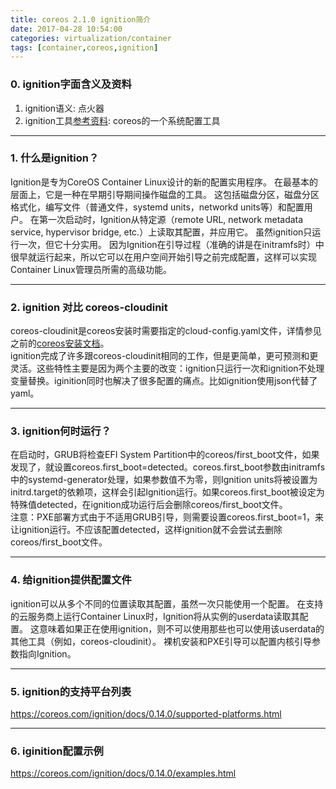 ```yaml
---
title: coreos 2.1.0 ignition简介
date: 2017-04-28 10:54:00
categories: virtualization/container
tags: [container,coreos,ignition]
---
```


### 0. ignition字面含义及资料
1. ignition语义: 点火器
2. ignition工具[参考资料](https://coreos.com/ignition/docs/latest/): coreos的一个系统配置工具

---

### 1. 什么是ignition？
Ignition是专为CoreOS Container Linux设计的新的配置实用程序。 在最基本的层面上，它是一种在早期引导期间操作磁盘的工具。 这包括磁盘分区，磁盘分区格式化，编写文件（普通文件，systemd units，networkd units等）和配置用户。 在第一次启动时，Ignition从特定源（remote URL, network metadata service, hypervisor bridge, etc.）上读取其配置，并应用它。 虽然ignition只运行一次，但它十分实用。 因为Ignition在引导过程（准确的讲是在initramfs时）中很早就运行起来，所以它可以在用户空间开始引导之前完成配置，这样可以实现Container Linux管理员所需的高级功能。

---

### 2. ignition 对比 coreos-cloudinit
coreos-cloudinit是coreos安装时需要指定的cloud-config.yaml文件，详情参见之前的[coreos安装文档](/virtualization/container/coreos_1.1.0_install.html)。  
ignition完成了许多跟coreos-cloudinit相同的工作，但是更简单，更可预测和更灵活。这些特性主要是因为两个主要的改变：ignition只运行一次和ignition不处理变量替换。iginition同时也解决了很多配置的痛点。比如ignition使用json代替了yaml。

---

### 3. ignition何时运行？
在启动时，GRUB将检查EFI System Partition中的coreos/first_boot文件，如果发现了，就设置coreos.first_boot=detected。coreos.first_boot参数由initramfs中的systemd-generator处理，如果参数值不为零，则Ignition units将被设置为initrd.target的依赖项，这样会引起Ignition运行。如果coreos.first_boot被设定为特殊值detected，在ignition成功运行后会删除coreos/first_boot文件。  
注意：PXE部署方式由于不适用GRUB引导，则需要设置coreos.first_boot=1，来让ignition运行。不应该配置detected，这样ignition就不会尝试去删除coreos/first_boot文件。

---

### 4. 给ignition提供配置文件
ignition可以从多个不同的位置读取其配置，虽然一次只能使用一个配置。 在支持的云服务商上运行Container Linux时，Ignition将从实例的userdata读取其配置。 这意味着如果正在使用ignition，则不可以使用那些也可以使用该userdata的其他工具（例如，coreos-cloudinit）。 裸机安装和PXE引导可以配置内核引导参数指向Ignition。

---

### 5. ignition的支持平台列表
https://coreos.com/ignition/docs/0.14.0/supported-platforms.html

---

### 6. iginition配置示例
https://coreos.com/ignition/docs/0.14.0/examples.html
